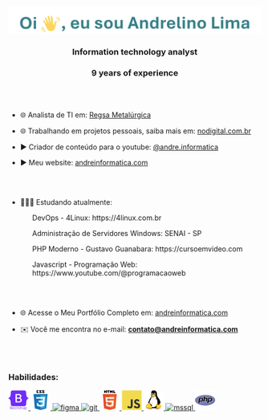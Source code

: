 <img src="/titulo.png">
<h3 align="center">Information technology analyst</h3>
<h3 align="center">9 years of experience</h3>
<br><br>

- 🌐 Analista de TI em: [Regsa Metalúrgica](https://www.regsa.com.br)

- 🌐 Trabalhando em projetos pessoais, saiba mais em: [nodigital.com.br](https://#)

- ▶️ Criador de conteúdo para o youtube: [@andre.informatica](https://www.youtube.com/@andre.informatica)

- ▶️ Meu website: [andreinformatica.com](https://www.andreinformatica.com)

<br><br>
- 🙇🏽‍♂️ Estudando atualmente:
<ul>
           <ol>DevOps - 4Linux: https://4linux.com.br<br> </ol>
            <ol>Administração de Servidores Windows: SENAI - SP<br> </ol>
             <ol>PHP Moderno - Gustavo Guanabara: https://cursoemvideo.com<br> </ol>
              <ol>Javascript - Programação Web: https://www.youtube.com/@programacaoweb<br></ol>
          
</ul>


<br><br>
- 🌐 Acesse o Meu Portfólio Completo em: [andreinformatica.com](https://andreinformatica.com)

- ✉️ Você me encontra no e-mail: **contato@andreinformatica.com**


<p align="left">
</p>
<br><br>
<h3 align="left">Habilidades:</h3>
<p align="left"> <a href="https://getbootstrap.com" target="_blank" rel="noreferrer"> <img src="https://raw.githubusercontent.com/devicons/devicon/master/icons/bootstrap/bootstrap-plain-wordmark.svg" alt="bootstrap" width="40" height="40"/> </a> <a href="https://www.w3schools.com/css/" target="_blank" rel="noreferrer"> <img src="https://raw.githubusercontent.com/devicons/devicon/master/icons/css3/css3-original-wordmark.svg" alt="css3" width="40" height="40"/> </a> <a href="https://www.figma.com/" target="_blank" rel="noreferrer"> <img src="https://www.vectorlogo.zone/logos/figma/figma-icon.svg" alt="figma" width="40" height="40"/> </a> <a href="https://git-scm.com/" target="_blank" rel="noreferrer"> <img src="https://www.vectorlogo.zone/logos/git-scm/git-scm-icon.svg" alt="git" width="40" height="40"/> </a> <a href="https://www.w3.org/html/" target="_blank" rel="noreferrer"> <img src="https://raw.githubusercontent.com/devicons/devicon/master/icons/html5/html5-original-wordmark.svg" alt="html5" width="40" height="40"/> </a> <a href="https://developer.mozilla.org/en-US/docs/Web/JavaScript" target="_blank" rel="noreferrer"> <img src="https://raw.githubusercontent.com/devicons/devicon/master/icons/javascript/javascript-original.svg" alt="javascript" width="40" height="40"/> </a> <a href="https://www.linux.org/" target="_blank" rel="noreferrer"> <img src="https://raw.githubusercontent.com/devicons/devicon/master/icons/linux/linux-original.svg" alt="linux" width="40" height="40"/> </a> <a href="https://www.microsoft.com/en-us/sql-server" target="_blank" rel="noreferrer"> <img src="https://www.svgrepo.com/show/303229/microsoft-sql-server-logo.svg" alt="mssql" width="40" height="40"/> </a> <a href="https://www.php.net" target="_blank" rel="noreferrer"> <img src="https://raw.githubusercontent.com/devicons/devicon/master/icons/php/php-original.svg" alt="php" width="40" height="40"/> </a> </p>
